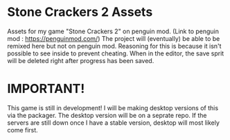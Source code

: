 # Stone Crackers 2 Assets
Assets for my game "Stone Crackers 2" on penguin mod. (Link to penguin mod : https://penguinmod.com/)
The project will (eventually) be able to be remixed here but not on penguin mod.
Reasoning for this is because it isn't possible to see inside to prevent cheating.
When in the editor, the save sprit will be deleted right after progress has been saved.

# IMPORTANT!
This game is still in development!
I will be making desktop versions of this via the packager.
The desktop version will be on a seprate repo. If the servers are still down once I have a stable version, desktop will most likely come first.
